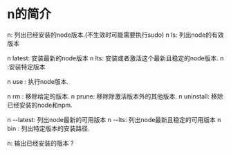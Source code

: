 # n的简介
n: 列出已经安装的node版本.(不生效时可能需要执行sudo)
n ls: 列出node的有效版本

n latest: 安装最新的node版本
n lts: 安装或者激活这个最新且稳定的node版本.
n <version>:安装特定版本

n use <version>: 执行node版本.

n rm <version>: 移除给定的版本.
n prune: 移除除激活版本外的其他版本.
n uninstall: 移除已经安装的node和npm. 	

n --latest: 列出node最新的可用版本
n --lts: 列出node最新且稳定的可用版本
n bin <version>: 列出特定版本的安装路径.


n: 输出已经安装的版本 ?